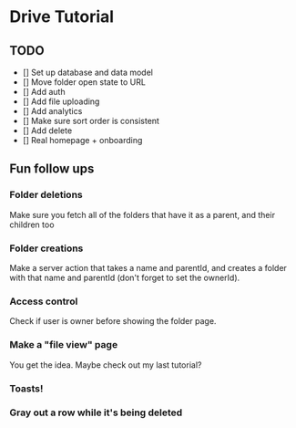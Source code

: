 # Drive Tutorial

## TODO

- [] Set up database and data model
- [] Move folder open state to URL
- [] Add auth
- [] Add file uploading
- [] Add analytics
- [] Make sure sort order is consistent
- [] Add delete
- [] Real homepage + onboarding

## Fun follow ups

### Folder deletions

Make sure you fetch all of the folders that have it as a parent, and their children too

### Folder creations

Make a server action that takes a name and parentId, and creates a folder with that name and parentId (don't forget to set the ownerId).

### Access control

Check if user is owner before showing the folder page.

### Make a "file view" page

You get the idea. Maybe check out my last tutorial?

### Toasts!

### Gray out a row while it's being deleted

